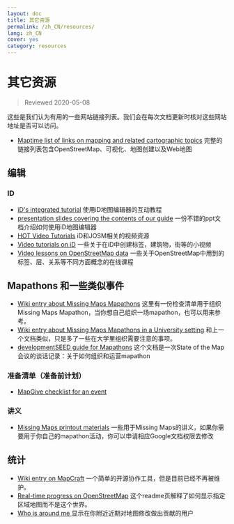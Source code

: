 ```yaml
---
layout: doc
title: 其它资源
permalink: /zh_CN/resources/
lang: zh_CN
cover: yes
category: resources
---
```


# 其它资源

> Reviewed 2020-05-08

这些是我们认为有用的一些网站链接列表。我们会在每次文档更新时核对这些网站地址是否可以访问。

  * [Maptime list of links on mapping and related cartographic topics](http://maptime.io/lessons-resources/) 完整的链接列表包含OpenStreetMap、可视化、地图创建以及Web地图


## 编辑

### ID

  * [iD's integrated tutorial](http://www.openstreetmap.org/edit?editor=id#walkthrough=true) 使用iD地图编辑器的互动教程
  * [presentation slides covering the contents of our guide](/files/iD-editor-training.pptx) 一份不错的ppt文档介绍如何使用iD地图编辑器
  * [HOT Video Tutorials](https://www.youtube.com/playlist?list=PLb9506_-6FMHULD9iDUAh-4qpxKdVspnD) iD和JOSM相关的视频资源
  * [Video tutorials on iD](https://www.sjtdelfs.de/wordpress/?page_id=84) 一些关于在iD中创建标签，建筑物，街等的小视频
  * [Video lessons on OpenStreetMap data](https://www.youtube.com/playlist?list=PLqC3rFN6pDezPK0NifkGCSMop3vcXQEEU) 一些关于OpenStreetMap中用到的标签、层、关系等不同方面概念的在线课程

## Mapathons 和一些类似事件

  * [Wiki entry about Missing Maps Mapathons](http://wiki.openstreetmap.org/wiki/Missing_Maps_mapathons) 这里有一份检查清单用于组织Missing Maps Mapathon，当你想自己组织一场mapathon，也可以用来参考。
  * [Wiki entry about Missing Maps Mapathons in a University setting](http://wiki.openstreetmap.org/wiki/Missing_Maps_mapathons:_for_students_and_universities) 和上一个文档类似，只是多了一些在大学里组织需要注意的事项。
  * [developmentSEED guide for Mapathons](https://developmentseed.org/blog/2015/06/07/organizing-mapathons/) 这个文档是一次State of the Map会议的谈话记录：关于如何组织和运营mapathon

### 准备清单（准备前计划）

  * [MapGive checklist for an event](https://mapgive.state.gov/box/#resources&event-checklist)

### 讲义 

  * [Missing Maps printout materials](https://drive.google.com/drive/folders/0BwOZ7Miy-DQdZFBGYXJ2QWljLWM) 一些用于Missing Maps的讲义，如果你需要用于你自己的mapathon活动，你可以申请相应Google文档权限去修改

## 统计

  * [Wiki entry on MapCraft](https://wiki.openstreetmap.org/wiki/MapCraft) 一个简单的开源协作工具，但是目前已经不再被维护。
  * [Real-time progress on OpenStreetMap](https://github.com/osmlab/show-me-the-way) 这个readme页解释了如何显示指定区域地图而不是这个世界。
  * [Who is around me ](http://resultmaps.neis-one.org/oooc) 显示在你附近近期对地图修改做出贡献的用户
